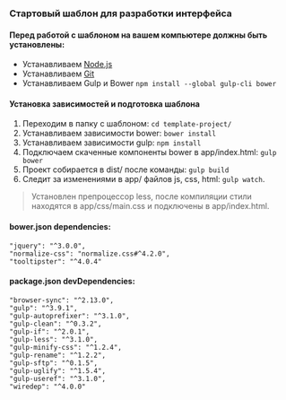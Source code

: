 ### Стартовый шаблон для разработки интерфейса

#### Перед работой с шаблоном на вашем компьютере должны быть установлены:
* Устанавливаем [Node.js](https://nodejs.org/)
* Устанавливаем [Git](https://git-scm.com/)
* Устанавливаем Gulp и Bower ```npm install --global gulp-cli bower```


#### Установка зависимостей и подготовка шаблона

1. Переходим в папку с шаблоном: ``` cd template-project/ ```
2. Устанавливаем зависимости bower: ```bower install``` 
3. Устанавливаем зависимости gulp: ```npm install``` 
4. Подключаем скаченные компоненты bower в app/index.html: ```gulp bower``` 
5. Проект собирается в dist/ после команды: ```gulp build```  
6. Следит за изменениями в app/ файлов js, css, html: ```gulp watch```.

> Установлен препроцессор less, после компиляции стили находятся в app/css/main.css и подключены в app/index.html.

#### bower.json dependencies:
    "jquery": "^3.0.0",
    "normalize-css": "normalize.css#^4.2.0",
    "tooltipster": "^4.0.4"

#### package.json devDependencies:
    "browser-sync": "^2.13.0",
    "gulp": "^3.9.1",
    "gulp-autoprefixer": "^3.1.0",
    "gulp-clean": "^0.3.2",
    "gulp-if": "^2.0.1",
    "gulp-less": "^3.1.0",
    "gulp-minify-css": "^1.2.4",
    "gulp-rename": "^1.2.2",
    "gulp-sftp": "^0.1.5",
    "gulp-uglify": "^1.5.4",
    "gulp-useref": "^3.1.0",
    "wiredep": "^4.0.0"
